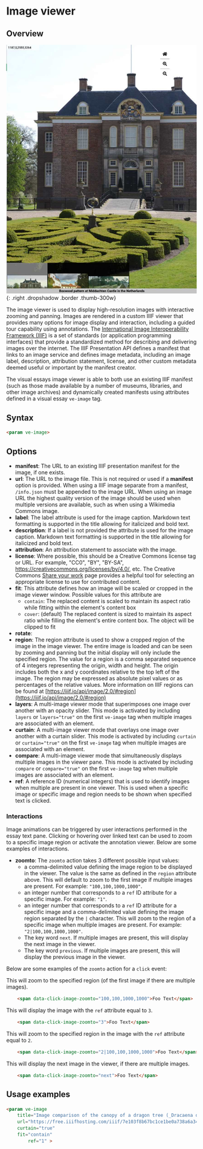 <param ve-config title="Documentation" component="default" class="documentation" fixed-header>

# Image viewer

## Overview

![Image viewer](thumbnail.jpg){: .right .dropshadow .border .thumb-300w} 

The image viewer is used to display high-resolution images with interactive zooming and panning.  Images are rendered in a custom IIIF viewer that provides many options for image display and interaction, including a guided tour capability using annotations.  The [International Image Interoperability Framework (IIIF)](https://iiif.io/) is a set of standards (or application programming interfaces) that provide a standardized method for describing and delivering images over the internet.  The IIIF Presentation API defines a manifest that links to an image service and defines image metadata, including an image label, description, attribution statement, license, and other custom metadata deemed useful or important by the manifest creator.

The visual essays image viewer is able to both use an existing IIIF manifest (such as those made available by a number of museums, libraries, and other image archives) and dynamically created manifests using attributes defined in a visual essay `ve-image` tag.

## Syntax
```html
<param ve-image>
```

## Options

- __manifest__:  The URL to an existing IIIF presentation manifest for the image, if one exists.
- __url__:  The URL to the image file.  This is not required or used if a __manifest__ option is provided. When using a IIIF image separate from a manifest, `/info.json` must be appended to the image URL. When using an image URL the highest quality version of the image should be used when multiple versions are available, such as when using a Wikimedia Commons image.
- __label__:  The label attribute is used for the image caption.  Markdown text formatting is supported in the title allowing for italicized and bold text.
- __description__:  If a label is not provided the attribute is used for the image caption.  Markdown text formatting is supported in the title allowing for italicized and bold text.
- __attribution__:  An attribution statement to associate with the image.
- __license__:  Where possible, this should be a Creative Commons license tag or URL.  For example, "CC0", "BY", "BY-SA", https://creativecommons.org/licenses/by/4.0/, etc.  The Creative Commons [Share your work](https://creativecommons.org/share-your-work/) page provides a helpful tool for selecting an appropriate license to use for contributed content.
- __fit__:  This attribute defines how an image will be scaled or cropped in the image viewer window.  Possible values for this attribute are
    -  `contain`:  The replaced content is scaled to maintain its aspect ratio while fitting within the element's content box
    -  `cover`:  (default) The replaced content is sized to maintain its aspect ratio while filling the element's entire content box. The object will be clipped to fit
- __rotate__:  
- __region__:  The region attribute is used to show a cropped region of the image in the image viewer.  The entire image is loaded and can be seen by zooming and panning but the initial display will only include the specified region.  The value for a region is a comma separated sequence of 4 integers representing the origin, width and height.  The origin includes both the x and y coordinates relative to the top left of the image.  The region may be expressed as absolute pixel values or as percentages of the relative values.  More information on IIIF regions can be found at [https://iiif.io/api/image/2.0/#region](https://iiif.io/api/image/2.0/#region)
- __layers__:  A multi-image viewer mode that superimposes one image over another with an opacity slider.  This mode is activated by including `layers` or `layers="true"` on the first `ve-image` tag when multiple images are associated with an element.
- __curtain__:  A multi-image viewer mode that overlays one image over another with a curtain slider.  This mode is activated by including `curtain` or `curtain="true"` on the first `ve-image` tag when multiple images are associated with an element.
- __compare__:  A multi-image viewer mode that simultaneously displays multiple images in the viewer pane.  This mode is activated by including `compare` or `compare="true"` on the first `ve-image` tag when multiple images are associated with an element.
- __ref__: A reference ID (numerical integers) that is used to identify images when multiple are present in one viewer. This is used when a specific image or specific image and region needs to be shown when specified text is clicked. 

### Interactions

Image animations can be triggered by user interactions performed in the essay text pane.  Clicking or hovering over linked text can be used to zoom to a specific image region or activate the annotation viewer.  Below are some examples of interactions.

- __zoomto__:  The `zoomto` action takes 3 different possible input values:
	- a comma-delimited value defining the image region to be displayed in the viewer. The value is the same as defined in the `region` attribute above. This will default to zoom to the first image if multiple images are present. For example: `"100,100,1000,1000"`.
	- an integer number that corresponds to a `ref` ID attribute for a specific image. For example: `"1"`.
	- an integer number that corresponds to a `ref` ID attribute for a specific image and a comma-delimited value defining the image region separated by the `|` character. This will zoom to the region of a specific image when multiple images are present. For example: `"2|100,100,1000,1000"`.
	- The key word `next`. If multiple images are present, this will display the next image in the viewer.
	- The key word `previous`. If multiple images are present, this will display the previous image in the viewer.

Below are some examples of the `zoomto` action for a `click` event:  

This will zoom to the specified region (of the first image if there are multiple images).
```html 
	<span data-click-image-zoomto="100,100,1000,1000">Foo Text</span>
```

This will display the image with the `ref` attribute equal to `3`.
```html
	<span data-click-image-zoomto="3">Foo Text</span>
```

This will zoom to the specified region in the image with the `ref` attribute equal to `2`.
```html 
	<span data-click-image-zoomto="2|100,100,1000,1000">Foo Text</span>
```

This will display the next image in the viewer, if there are multiple images.
```html 
	<span data-click-image-zoomto="next">Foo Text</span>
```

## Usage examples
```html
<param ve-image
	title="Image comparison of the canopy of a dragon tree (_Dracaena draco_) with a classical Greek depiction of the dragon Ladon."
	url="https://free.iiifhosting.com/iiif/7e103f8b67bc1ce1be0a738a6a34265de93fe18ad5978f48c076da1da1fbf636/info.json"
	curtain="true"
	fit="contain"
       	ref="1" >
```
